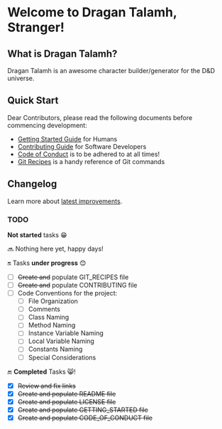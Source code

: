 # Welcome to Dragan Talamh, Stranger!

## What is Dragan Talamh?
Dragan Talamh is an awesome character builder/generator for the D&D universe.

## Quick Start
Dear Contributors, please read the following documents before commencing development:
- [Getting Started Guide](https://github.com/fedpy/DraganTalamh/blob/master/docs/GETTING_STARTED.md) for Humans
- [Contributing Guide](https://github.com/fedpy/DraganTalamh/blob/master/docs/CONTRIBUTING.md) for Software Developers
- [Code of Conduct](https://github.com/fedpy/DraganTalamh/blob/master/docs/CODE_OF_CONDUCT.md) is to be adhered to at all times!
- [Git Recipes](https://github.com/fedpy/DraganTalamh/blob/master/docs/GIT_RECIPES.md) is a handy reference of Git commands

## 	Changelog
Learn more about [latest improvements](CHANGELOG.md).

### TODO
 **Not started** tasks :grin:

:soon: Nothing here yet, happy days!

:on: Tasks **under progress** :blush:
- [ ] ~~Create and~~ populate GIT_RECIPES file
- [ ] ~~Create and~~ populate CONTRIBUTING file
- [ ] Code Conventions for the project:
  - [ ] File Organization
  - [ ] Comments
  - [ ] Class Naming
  - [ ] Method Naming
  - [ ] Instance Variable Naming
  - [ ] Local Variable Naming
  - [ ] Constants Naming
  - [ ] Special Considerations

:end: **Completed** Tasks :smile_cat:!
- [x] ~~Review and fix links~~
- [x] ~~Create and populate README file~~
- [x] ~~Create and populate LICENSE file~~
- [x] ~~Create and populate GETTING_STARTED file~~
- [x] ~~Create and populate CODE_OF_CONDUCT file~~
